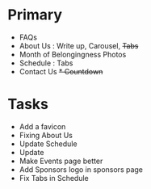 # Primary

* FAQs
* About Us : Write up, Carousel, ~~Tabs~~
* Month of Belongingness Photos
* Schedule : Tabs
* Contact Us
~~* Countdown~~

# Tasks

* Add a favicon
* Fixing About Us
* Update Schedule
* Update
* Make Events page better
* Add Sponsors logo in sponsors page
* Fix Tabs in Schedule